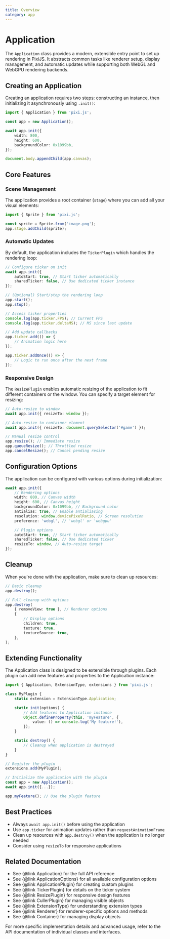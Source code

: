 ```yaml
---
title: Overview
category: app
---
```


# Application

The `Application` class provides a modern, extensible entry point to set up rendering in PixiJS. It abstracts common tasks like renderer setup, display management, and automatic updates while supporting both WebGL and WebGPU rendering backends.

## Creating an Application

Creating an application requires two steps: constructing an instance, then initializing it asynchronously using `.init()`:

```ts
import { Application } from 'pixi.js';

const app = new Application();

await app.init({
    width: 800,
    height: 600,
    backgroundColor: 0x1099bb,
});

document.body.appendChild(app.canvas);
```

## Core Features

### Scene Management

The application provides a root container (`stage`) where you can add all your visual elements:

```ts
import { Sprite } from 'pixi.js';

const sprite = Sprite.from('image.png');
app.stage.addChild(sprite);
```

### Automatic Updates

By default, the application includes the `TickerPlugin` which handles the rendering loop:

```ts
// Configure ticker on init
await app.init({
    autoStart: true, // Start ticker automatically
    sharedTicker: false, // Use dedicated ticker instance
});

// (Optional) Start/stop the rendering loop
app.start();
app.stop();

// Access ticker properties
console.log(app.ticker.FPS); // Current FPS
console.log(app.ticker.deltaMS); // MS since last update

// Add update callbacks
app.ticker.add(() => {
    // Animation logic here
});

app.ticker.addOnce(() => {
    // Logic to run once after the next frame
});
```

### Responsive Design

The `ResizePlugin` enables automatic resizing of the application to fit different containers or the window. You can specify a target element for resizing:

```ts
// Auto-resize to window
await app.init({ resizeTo: window });

// Auto-resize to container element
await app.init({ resizeTo: document.querySelector('#game') });

// Manual resize control
app.resize(); // Immediate resize
app.queueResize(); // Throttled resize
app.cancelResize(); // Cancel pending resize
```

## Configuration Options

The application can be configured with various options during initialization:

```ts
await app.init({
    // Rendering options
    width: 800, // Canvas width
    height: 600, // Canvas height
    backgroundColor: 0x1099bb, // Background color
    antialias: true, // Enable antialiasing
    resolution: window.devicePixelRatio, // Screen resolution
    preference: 'webgl', // 'webgl' or 'webgpu'

    // Plugin options
    autoStart: true, // Start ticker automatically
    sharedTicker: false, // Use dedicated ticker
    resizeTo: window, // Auto-resize target
});
```

## Cleanup

When you're done with the application, make sure to clean up resources:

```ts
// Basic cleanup
app.destroy();

// Full cleanup with options
app.destroy(
    { removeView: true }, // Renderer options
    {
        // Display options
        children: true,
        texture: true,
        textureSource: true,
    },
);
```

## Extending Functionality

The Application class is designed to be extensible through plugins. Each plugin can add new features and properties to the Application instance:

```ts
import { Application, ExtensionType, extensions } from 'pixi.js';

class MyPlugin {
    static extension = ExtensionType.Application;

    static init(options) {
        // Add features to Application instance
        Object.defineProperty(this, 'myFeature', {
            value: () => console.log('My feature!'),
        });
    }

    static destroy() {
        // Cleanup when application is destroyed
    }
}

// Register the plugin
extensions.add(MyPlugin);

// Initialize the application with the plugin
const app = new Application();
await app.init({...});

app.myFeature(); // Use the plugin feature
```

## Best Practices

-   Always `await app.init()` before using the application
-   Use `app.ticker` for animation updates rather than `requestAnimationFrame`
-   Clean up resources with `app.destroy()` when the application is no longer needed
-   Consider using `resizeTo` for responsive applications

## Related Documentation

- See {@link Application} for the full API reference
- See {@link ApplicationOptions} for all available configuration options
- See {@link ApplicationPlugin} for creating custom plugins
- See {@link TickerPlugin} for details on the ticker system
- See {@link ResizePlugin} for responsive design features
- See {@link CullerPlugin} for managing visible objects
- See {@link ExtensionType} for understanding extension types
- See {@link Renderer} for renderer-specific options and methods
- See {@link Container} for managing display objects

For more specific implementation details and advanced usage, refer to the API documentation of individual classes and interfaces.
